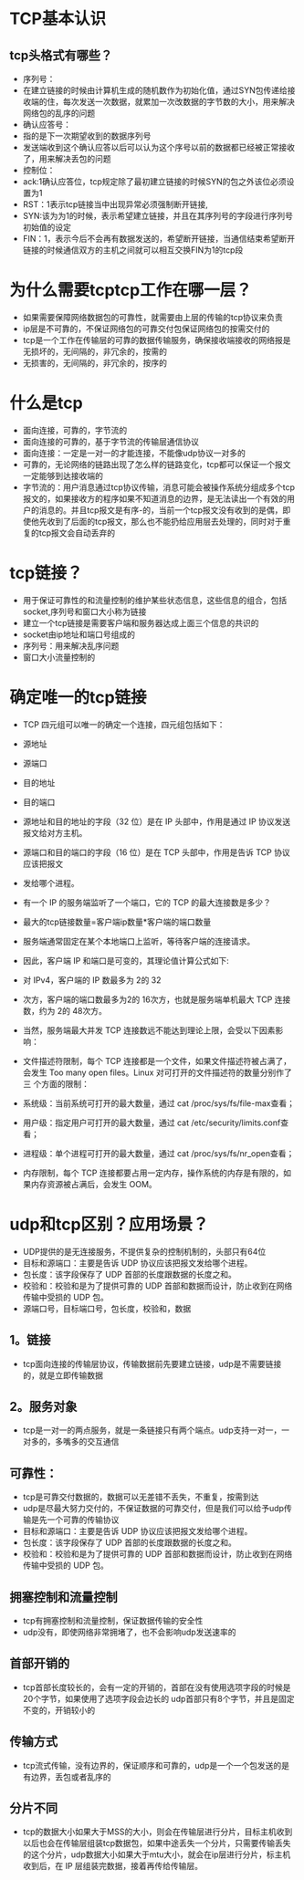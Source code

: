 # TCP基本认识
## tcp头格式有哪些？
- 序列号：
- 在建立链接的时候由计算机生成的随机数作为初始化值，通过SYN包传递给接收端的住，每次发送一次数据，就累加一次改数据的字节数的大小，用来解决网络包的乱序的问题
- 确认应答号：
- 指的是下一次期望收到的数据序列号
- 发送端收到这个确认应答以后可以认为这个序号以前的数据都已经被正常接收了，用来解决丢包的问题
- 控制位：
- ack:1确认应答位，tcp规定除了最初建立链接的时候SYN的包之外该位必须设置为1
- RST：1表示tcp链接当中出现异常必须强制断开链接,
- SYN:该为为1的时候，表示希望建立链接，并且在其序列号的字段进行序列号初始值的设定
- FIN：1，表示今后不会再有数据发送的，希望断开链接，当通信结束希望断开链接的时候通信双方的主机之间就可以相互交换FIN为1的tcp段
# 为什么需要tcptcp工作在哪一层？
- 如果需要保障网络数据包的可靠性，就需要由上层的传输的tcp协议来负责
- ip层是不可靠的，不保证网络包的可靠交付包保证网络包的按需交付的
- tcp是一个工作在传输层的可靠的数据传输服务，确保接收端接收的网络报是无损坏的，无间隔的，非冗余的，按需的
- 无损害的，无间隔的，非冗余的，按序的
# 什么是tcp
- 面向连接，可靠的，字节流的
- 面向连接的可靠的，基于字节流的传输层通信协议
- 面向连接：一定是一对一的才能连接，不能像udp协议一对多的
- 可靠的，无论网络的链路出现了怎么样的链路变化，tcp都可以保证一个报文一定能够到达接收端的
- 字节流的：用户消息通过tcp协议传输，消息可能会被操作系统分组成多个tcp报文的，如果接收方的程序如果不知道消息的边界，是无法读出一个有效的用户的消息的。并且tcp报文是有序-的，当前一个tcp报文没有收到的是偶，即使他先收到了后面的tcp报文，那么也不能扔给应用层去处理的，同时对于重复的tcp报文会自动丢弃的
# tcp链接？
- 用于保证可靠性的和流量控制的维护某些状态信息，这些信息的组合，包括socket,序列号和窗口大小称为链接
- 建立一个tcp链接是需要客户端和服务器达成上面三个信息的共识的
- socket由ip地址和端口号组成的
- 序列号：用来解决乱序问题
- 窗口大小流量控制的
# 确定唯一的tcp链接
- TCP 四元组可以唯一的确定一个连接，四元组包括如下：

- 源地址
- 源端口
- 目的地址
- 目的端口
- 源地址和目的地址的字段（32 位）是在 IP 头部中，作用是通过 IP 协议发送报文给对方主机。
- 源端口和目的端口的字段（16 位）是在 TCP 头部中，作用是告诉 TCP 协议应该把报文
- 发给哪个进程。
- 有一个 IP 的服务端监听了一个端口，它的 TCP 的最大连接数是多少？
- 最大的tcp链接数量=客户端ip数量*客户端的端口数量
- 服务端通常固定在某个本地端口上监听，等待客户端的连接请求。
- 因此，客户端 IP 和端口是可变的，其理论值计算公式如下:
- 对 IPv4，客户端的 IP 数最多为 2的 32
- 次方，客户端的端口数最多为2的 16次方，也就是服务端单机最大 TCP 连接数，约为 2的 48次方。
- 当然，服务端最大并发 TCP 连接数远不能达到理论上限，会受以下因素影响：
- 文件描述符限制，每个 TCP 连接都是一个文件，如果文件描述符被占满了，会发生 Too many open files。Linux 对可打开的文件描述符的数量分别作了三
个方面的限制：
- 系统级：当前系统可打开的最大数量，通过 cat /proc/sys/fs/file-max查看；
- 用户级：指定用户可打开的最大数量，通过 cat /etc/security/limits.conf查看；
- 进程级：单个进程可打开的最大数量，通过 cat /proc/sys/fs/nr_open查看；
- 内存限制，每个 TCP 连接都要占用一定内存，操作系统的内存是有限的，如果内存资源被占满后，会发生 OOM。
# udp和tcp区别？应用场景？
- UDP提供的是无连接服务，不提供复杂的控制机制的，头部只有64位
- 目标和源端口：主要是告诉 UDP 协议应该把报文发给哪个进程。
- 包长度：该字段保存了 UDP 首部的长度跟数据的长度之和。
- 校验和：校验和是为了提供可靠的 UDP 首部和数据而设计，防止收到在网络传输中受损的 UDP 包。
- 源端口号，目标端口号，包长度，校验和，数据
## 1。链接
- tcp面向连接的传输层协议，传输数据前先要建立链接，udp是不需要链接的，就是立即传输数据
## 2。服务对象
- tcp是一对一的两点服务，就是一条链接只有两个端点。udp支持一对一，一对多的，多嘴多的交互通信
## 可靠性：
- tcp是可靠交付数据的，数据可以无差错不丢失，不重复，按需到达
- udp是尽最大努力交付的，不保证数据的可靠交付，但是我们可以给予udp传输是先一个可靠的传输协议
- 目标和源端口：主要是告诉 UDP 协议应该把报文发给哪个进程。
- 包长度：该字段保存了 UDP 首部的长度跟数据的长度之和。
- 校验和：校验和是为了提供可靠的 UDP 首部和数据而设计，防止收到在网络传输中受损的 UDP 包。
## 拥塞控制和流量控制
- tcp有拥塞控制和流量控制，保证数据传输的安全性
- udp没有，即使网络非常拥堵了，也不会影响udp发送速率的
## 首部开销的
- tcp首部长度较长的，会有一定的开销的，首部在没有使用选项字段的时候是20个字节，如果使用了选项字段会边长的
udp首部只有8个字节，并且是固定不变的，开销较小的
## 传输方式
- tcp流式传输，没有边界的，保证顺序和可靠的，udp是一个一个包发送的是有边界，丢包或者乱序的
## 分片不同
- tcp的数据大小如果大于MSS的大小，则会在传输层进行分片，目标主机收到以后也会在传输层组装tcp数据包，如果中途丢失一个分片，只需要传输丢失的这个分片，udp数据大小如果大于mtu大小，就会在ip层进行分片，标主机收到后，在 IP 层组装完数据，接着再传给传输层。
